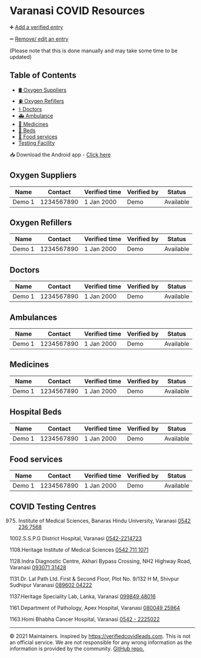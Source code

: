 #  Varanasi COVID Resources

➕ [Add a verified entry](https://docs.google.com/forms/d/e/1FAIpQLScW1oCFZDbRfhKCIzy48avDZvru0cTSd_p55auwy_C0JAxDrQ/viewform)

➖ [Remove/ edit an entry](https://docs.google.com/forms/d/e/1FAIpQLScq4Now5RAOUciTcjDaaqkFT5XwVDDhYvacTmzcJZnSIV4gTQ/viewform)

(Please note that this is done manually and may take some time to be updated)

## Table of Contents
 - [🛢️ Oxygen Suppliers](#supply)
 - [⛽ Oxygen Refillers](#refill)
 - [⚕️ Doctors](#doctors)
 - [🚑 Ambulance](#ambulance)
 - [💊 Medicines](#medicines)
 - [🏥 Beds](#beds)
 - [🍲 Food services](#food)
 - [Testing Facility](#testing)

📥 Download the Android app - [Click here](https://drive.google.com/file/d/1km7AkxKUsPUJdTiAq5YH7Ku1iB5TYpRV/view?usp=sharing)

<div id='supply' />

## Oxygen Suppliers

|**Name** |**Contact**  |**Verified time**  |**Verified by**| **Status** |
|---      |---          |---|---|---|
|Demo 1   |1234567890   |1 Jan 2000         |Demo           |Available   |

<div id='refill' />

## Oxygen Refillers

|**Name** |**Contact**  |**Verified time**  |**Verified by**| **Status** |
|---      |---          |---|---|---|
|Demo 1   |1234567890   |1 Jan 2000         |Demo           |Available   |

<div id='doctors' />

## Doctors

|**Name** |**Contact**  |**Verified time**  |**Verified by**| **Status** |
|---      |---          |---|---|---|
|Demo 1   |1234567890   |1 Jan 2000         |Demo           |Available   |

<div id='ambulance' />

## Ambulances

|**Name** |**Contact**  |**Verified time**  |**Verified by**| **Status** |
|---      |---          |---|---|---|
|Demo 1   |1234567890   |1 Jan 2000         |Demo           |Available   |

<div id='medicines' />

## Medicines

|**Name** |**Contact**  |**Verified time**  |**Verified by**| **Status** |
|---      |---          |---|---|---|
|Demo 1   |1234567890   |1 Jan 2000         |Demo           |Available   |

<div id='beds' />

## Hospital Beds

|**Name** |**Contact**  |**Verified time**  |**Verified by**| **Status** |
|---      |---          |---|---|---|
|Demo 1   |1234567890   |1 Jan 2000         |Demo           |Available   |

<div id='food' />

## Food services

|**Name** |**Contact**  |**Verified time**  |**Verified by**| **Status** |
|---      |---          |---|---|---|
|Demo 1   |1234567890   |1 Jan 2000         |Demo           |Available   |

<div id='testing' />

## COVID Testing Centres

975. Institute of Medical Sciences, Banaras Hindu University, Varanasi [0542 236 7568](tel:05422367568)

1002.S.S.P.G District Hospital, Varanasi [0542-2214723](tel:05422214723)

1108.Heritage  Institute  of  Medical  Sciences [0542 711 1071](tel:05427111071)

1128.Indra   Diagnostic   Centre,   Akhari   Bypass Crossing, NH2 Highway Road, Varanasi [093071 31428](tel:09307131428)

1131.Dr. Lal Path Ltd. First & Second Floor, Plot No. 9/132 H M, Shivpur Sudhipur Varanasi [089602 04222](tel:08960204222)

1137.Heritage Speciality Lab, Lanka, Varanasi [099849 48016](tel:09984948016)

1161.Department  of  Pathology,  Apex  Hospital, Varanasi [080049 25964](tel:08004925964)

1163.Homi Bhabha Cancer Hospital, Varanasi [0542 - 2225022](tel:05422225022)

---

© 2021 Maintainers. Inspired by <https://verifiedcovidleads.com>. This is not an official service. We are not responsible for any wrong information as the information is provided by the community. [GitHub repo.](https://github.com/varanasicovidresources/varanasicovidresources.github.io)
